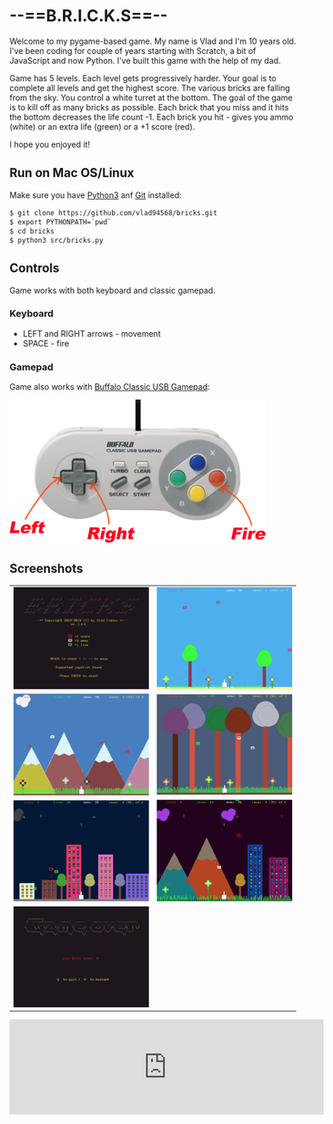 # --==B.R.I.C.K.S==--
Welcome to my pygame-based game. My name is Vlad and I'm 10 years old. I've been coding for couple of years 
starting with Scratch, a bit of JavaScript and now Python. I've built this game with the help of my dad.

Game has 5 levels. Each level gets progressively harder. Your goal is to complete all levels and get the highest score. 
The various bricks are falling from the sky. You control a white turret at the bottom. The goal of the game 
is to kill off as many bricks as possible. Each brick that you miss and it hits the bottom decreases the 
life count -1. Each brick you hit - gives you ammo (white) or an extra life (green) or a +1 score (red).

I hope you enjoyed it!

## Run on Mac OS/Linux
Make sure you have [Python3](https://www.python.org/downloads/) anf [Git](https://git-scm.com/downloads) installed:
```
$ git clone https://github.com/vlad94568/bricks.git
$ export PYTHONPATH=`pwd`
$ cd bricks
$ python3 src/bricks.py
```

## Controls 
Game works with both keyboard and classic gamepad.

### Keyboard
 * LEFT and RIGHT arrows - movement
 * SPACE - fire

### Gamepad 
Game also works with [Buffalo Classic USB Gamepad](https://www.amazon.com/Buffalo-iBuffalo-Classic-USB-Gamepad/dp/B002B9XB0E):

<img src="/src/images/buffalo_gamepad.png" width="450px">

## Screenshots
<table>
   <tr>
     <td><img src="/src/images/pic1.png" width="300px"></td>
     <td><img src="/src/images/pic2.png" width="300px"></td>
   <tr>
   <tr>
     <td><img src="/src/images/pic3.png" width="300px"></td>
     <td><img src="/src/images/pic7.png" width="300px"></td>
   <tr>
   <tr>
     <td><img src="/src/images/pic4.png" width="300px"></td>
     <td><img src="/src/images/pic5.png" width="300px"></td>
   <tr>
   <tr>
     <td><img src="/src/images/pic6.png" width="300px"></td>
     <td></td>
   <tr>
</table>

<iframe frameborder="0" src="https://itch.io/embed/388104" width="552" height="167"></iframe>
